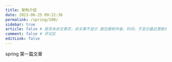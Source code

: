 ```yaml
---
title: 架构介绍
date: 2023-06-25 09:22:36
permalink: /spring/200/
sidebar: true
article: false # 是否未非文章页，非文章不显示 面包屑和作者、时间，不显示最近更新栏，不会参与到最近更新文章的数据计算中
comment: false # 评论区
editLink: false
---
```


spring 第一篇文章
